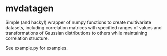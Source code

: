 # mvdatagen

Simple (and hacky!) wrapper of numpy functions to create multivariate datasets, including correlation matrices with specified ranges of values and transformations of Gaussian distributions to others while maintaining correlation structure.

See example.py for examples.
